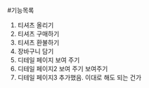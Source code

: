 #기능목록
1. 티셔츠 올리기
2. 티셔츠 구매하기
3. 티셔츠 환불하기
4. 장바구니 담기
5. 디테일 페이지 보여 주기
6. 디테일 페이지2 보여 주기 보여주기
7. 디테일 페이지3 추가했음. 이대로 해도 되는 건가